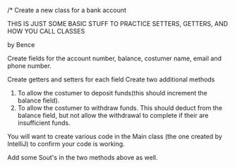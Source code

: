 /* Create a new class for a bank account

THIS IS JUST SOME BASIC STUFF TO PRACTICE SETTERS, GETTERS, AND HOW YOU CALL CLASSES

by Bence


Create fields for the account number, balance, costumer name, email and phone number.

Create getters and setters for each field
Create two additional methods
1. To allow the costumer to deposit funds(this should increment the balance field).
2. To allow the costumer to withdraw funds. This should deduct from the balance field,
but not allow the withdrawal to complete if their are insufficient funds.

You will want to create various code in the Main class (the one created by IntelliJ) to confirm your code is working.

Add some Sout's in the two methods above as well.
